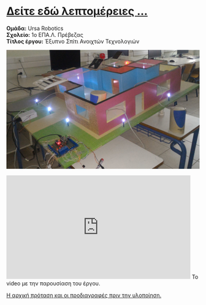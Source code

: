 <H1><a href="https://stav98.github.io/UrsaRobotics/" target="_blank">Δείτε εδώ λεπτομέρειες ...</a></H1>

**Ομάδα:** Ursa Robotics<br/>
**Σχολείο:** 1ο ΕΠΑ.Λ. Πρέβεζας<br/>
**Τίτλος έργου:** Έξυπνο Σπίτι Ανοιχτών Τεχνολογιών<br/> 

![alt text](https://github.com/stav98/UrsaRobotics_SmartHome/blob/master/images/maketa_teliki.jpg)

<iframe allowfullscreen="" frameborder="0" height="270" src="https://www.youtube.com/embed/EgXMZQicLHs" width="480"></iframe>
Το video με την παρουσίαση του έργου.

<a href="https://github.com/stav98/UrsaRobotics_SmartHome/blob/master/protasi-specs.md" target="_blank">Η αρχική πρόταση και οι προδιαγραφές πριν την υλοποίηση.</a>
